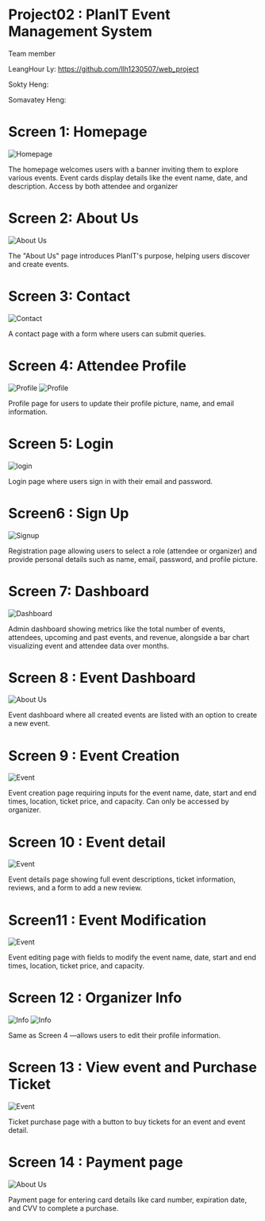 # Project02 : PlanIT Event Management System


Team member

LeangHour Ly: https://github.com/llh1230507/web_project

Sokty Heng:

Somavatey Heng:


<h1>Screen 1: Homepage </h1> 

![Homepage](./screen1.png)

The homepage welcomes users with a banner inviting them to explore various events. Event cards display details like the event name, date, and description. Access by both attendee and organizer

<h1>Screen 2: About Us </h1>

![About Us](./screen2.png)

The "About Us" page introduces PlanIT's purpose, helping users discover and create events.

<h1>Screen 3: Contact</h1> 

![Contact](./contact.png)

A contact page with a form where users can submit queries.

<h1>Screen 4: Attendee Profile </h1> 

![Profile](./screen4.png)
![Profile](./profile.png)


Profile page for users to update their profile picture, name, and email information.

<h1>Screen 5: Login </h1>

![login](./screen5.png)

Login page where users sign in with their email and password.

<h1>Screen6 : Sign Up  </h1>

![Signup](./screen6.png)

Registration page allowing users to select a role (attendee or organizer) and provide personal details such as name, email, password, and profile picture.

<h1>Screen 7: Dashboard </h1> 

![Dashboard](./screen7.png)

Admin dashboard showing metrics like the total number of events, attendees, upcoming and past events, and revenue, alongside a bar chart visualizing event and attendee data over months.

<h1>Screen 8 : Event Dashboard </h1> 

![About Us](./screen8.png)

Event dashboard where all created events are listed with an option to create a new event.

<h1>Screen 9 : Event Creation </h1> 

![Event](./screen9.png)

Event creation page requiring inputs for the event name, date, start and end times, location, ticket price, and capacity. Can only be accessed by organizer.

<h1>Screen 10 : Event detail </h1> 

![Event](./screen10.png)

Event details page showing full event descriptions, ticket information, reviews, and a form to add a new review.

<h1>Screen11 : Event Modification </h1> 

![Event ](./screen11.png)

Event editing page with fields to modify the event name, date, start and end times, location, ticket price, and capacity.

<h1>Screen 12 : Organizer Info </h1> 

![Info](./screen12.png)
![Info](./screen13.png)


Same as Screen 4 —allows users to edit their profile information.

<h1>Screen 13 : View event and Purchase Ticket </h1> 

![Event](./screen15.png)

Ticket purchase page with a button to buy tickets for an event and event detail.

<h1>Screen 14 : Payment page </h1> 

![About Us](./screen16.png)

Payment page for entering card details like card number, expiration date, and CVV to complete a purchase.
